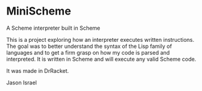 # MiniScheme
A Scheme interpreter built in Scheme

This is a project exploring how an interpreter executes written instructions. The goal was to better understand the syntax of the Lisp family of languages and to get a firm grasp on how my code is parsed and interpreted. It is written in Scheme and will execute any valid Scheme code. 

It was made in DrRacket.

Jason Israel
